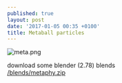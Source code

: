```yaml
---
published: true
layout: post
date: '2017-01-05 00:35 +0100'
title: Metaball particles
---
```

![meta.png]({{site.baseurl}}/media/meta.png)

download some blender (2.78) blends  
[/blends/metaphy.zip]({{site.baseurl}}/blends/metaphy.zip)
